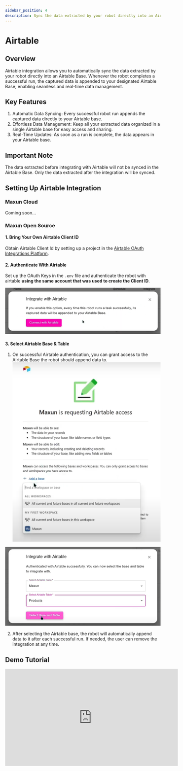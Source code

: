 ```yaml
---
sidebar_position: 4
description: Sync the data extracted by your robot directly into an Airtable Base.
---
```


# Airtable

## Overview

Airtable integration allows you to automatically sync the data extracted by your robot directly into an Airtable Base. Whenever the robot completes a successful run, the captured data is appended to your designated Airtable Base, enabling seamless and real-time data management.


## Key Features

1. Automatic Data Syncing: Every successful robot run appends the captured data directly to your Airtable base.
2. Effortless Data Management: Keep all your extracted data organized in a single Airtable base for easy access and sharing.
3. Real-Time Updates: As soon as a run is complete, the data appears in your Airtable base.

## Important Note

The data extracted before integrating with Airtable will not be synced in the Airtable Base. Only the data extracted after the integration will be synced.

## Setting Up Airtable Integration

### Maxun Cloud
Coming soon...

### Maxun Open Source

#### 1. Bring Your Own Airtable Client ID
Obtain Airtable Client Id by setting up a project in the [Airtable OAuth Integrations Platform](https://airtable.com/create/oauth).

#### 2. Authenticate With Airtable
Set up the OAuth Keys in the `.env` file and authenticate the robot with airtable **using the same account that was used to create the Client ID**.

![Maxun Airtable Integration](airtable_integrate.png)

#### 3. Select Airtable Base & Table
1. On successful Airtable authentication, you can grant access to the Airtable Base the robot should append data to.
![Maxun Airtable Base Access Grant](airtable_access.png)

![Maxun Airtable Fetch Base and Table](airtable_fetch_base.png)

2. After selecting the Airtable base, the robot will automatically append data to it after each successful run. If needed, the user can remove the integration at any time.


## Demo Tutorial
<iframe width="560" height="315" src="https://www.youtube.com/embed/Yf4Ifi2WuJk?si=9ITe3V3zQePoQDT7" title="YouTube video player" frameborder="0" allow="accelerometer; autoplay; clipboard-write; encrypted-media; gyroscope; picture-in-picture; web-share" referrerpolicy="strict-origin-when-cross-origin" allowfullscreen></iframe>